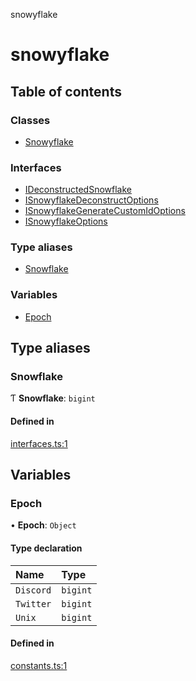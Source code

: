 snowyflake

# snowyflake

## Table of contents

### Classes

- [Snowyflake](classes/Snowyflake.md)

### Interfaces

- [IDeconstructedSnowflake](interfaces/IDeconstructedSnowflake.md)
- [ISnowyflakeDeconstructOptions](interfaces/ISnowyflakeDeconstructOptions.md)
- [ISnowyflakeGenerateCustomIdOptions](interfaces/ISnowyflakeGenerateCustomIdOptions.md)
- [ISnowyflakeOptions](interfaces/ISnowyflakeOptions.md)

### Type aliases

- [Snowflake](README.md#snowflake)

### Variables

- [Epoch](README.md#epoch)

## Type aliases

### Snowflake

Ƭ **Snowflake**: `bigint`

#### Defined in

[interfaces.ts:1](https://github.com/negezor/snowyflake/blob/2de9d3a/src/interfaces.ts#L1)

## Variables

### Epoch

• **Epoch**: `Object`

#### Type declaration

| Name | Type |
| :------ | :------ |
| `Discord` | `bigint` |
| `Twitter` | `bigint` |
| `Unix` | `bigint` |

#### Defined in

[constants.ts:1](https://github.com/negezor/snowyflake/blob/2de9d3a/src/constants.ts#L1)
